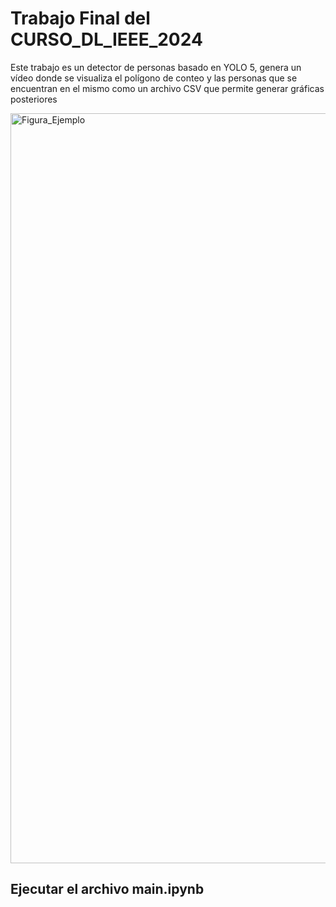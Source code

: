# Trabajo Final del CURSO_DL_IEEE_2024
Este trabajo es un detector de personas basado en YOLO 5, genera un vídeo donde se visualiza el polígono de conteo y las personas que se encuentran en el mismo como un archivo CSV que permite generar gráficas posteriores

<img width="1200" alt="Figura_Ejemplo" src="https://github.com/paulytito/trabajo_final/assets/159193716/66110f6a-5c41-4ab3-a79c-72a5913251fc">

## **Ejecutar el archivo main.ipynb**
